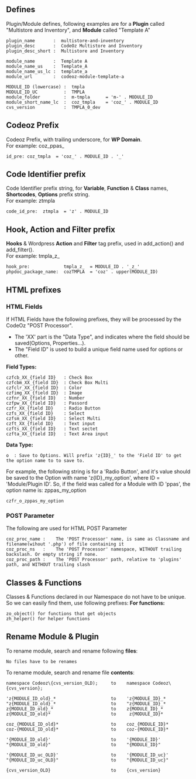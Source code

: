 
## Defines
Plugin/Module defines, following examples are for a **Plugin** called "Multistore and Inventory", and **Module** called "Template A"
```
plugin_name       :  multistore-and-inventory
plugin_desc       :  CodeOz Multistore and Inventory
plugin_desc_short :  Multistore and Inventory

module_name       :  Template A
module_name_us    :  Template_A
module_name_us_lc :  template_a
module_url        :  codeoz-module-template-a
```

```
MODULE_ID (lowercase) :  tmpla
MODULE_ID_UC          :  TMPLA
module_folder         :  m-tmpla      = 'm-' . MODULE_ID
module_short_name_lc  :  coz_tmpla    = 'coz_' . MODULE_ID
cvs_version           :  TMPLA_0_dev
```
## Codeoz Prefix
Codeoz Prefix, with trailing underscore, for **WP Domain**.  
For example: coz_ppas_
```
id_pre: coz_tmpla  = 'coz_' . MODULE_ID . '_'
```

## Code Identifier prefix
Code Identifier prefix string, for **Variable**, **Function** & **Class** names, **Shortcodes**, **Options** prefix string.  
For example: ztmpla
```
code_id_pre:  ztmpla  = 'z' . MODULE_ID
```

## Hook, Action and Filter prefix
**Hooks** & Wordpress **Action** and **Filter** tag prefix, used in add_action() and add_filter().  
For example: tmpla_z_
```
hook_pre:             tmpla_z_  = MODULE_ID . '_z_'
phpdoc_package_name:  cozTMPLA  = 'coz' . upper(MODULE_ID)
```

## HTML prefixes

### HTML Fields
If HTML Fields have the following prefixes, they will be processed by the CodeOz "POST Processor".
- The 'XX' part is the "Data Type", and indicates where the field should be saved(Options, Properties...).
- The "Field ID" is used to build a unique field name used for options or other.

**Field Types:**
```
czfcb_XX_{field ID}   : Check Box
czfcbm_XX_{field ID}  : Check Box Multi
czfclr_XX_{field ID}  : Color
czfimg_XX_{field ID}  : Image
czfnr_XX_{field ID}   : Number
czfpw_XX_{field ID}   : Passord
czfr_XX_{field ID}    : Radio Button
czfs_XX_{field ID}    : Select
czfsm_XX_{field ID}   : Select Multi
czft_XX_{field ID}    : Text input
czfts_XX_{field ID}   : Text sectet
czfta_XX_{field ID}   : Text Area input
```

**Data Type:**
```
o  : Save to Options. Will prefix 'z{ID}_' to the 'Field ID' to get the option name to to save to.
```

For example, the following string is for a 'Radio Button', and it's value should be saved to the Option with name 'z{ID}_my_option', where ID = 'Module/Plugin ID'. So, if the field was called for a Module with ID 'ppas', the option name is: zppas_my_option
```
czfr_o_zppas_my_option
```


### POST Parameter
The following are used for HTML POST Parameter
```
coz_proc_name :    The 'POST Processor' name, is same as Classname and filename(wihout '.php') of file containing it
coz_proc_ns   :    The 'POST Processor' namespace, WITHOUT trailing backslash. Or empty string if none.
coz_proc_path :    The 'POST Processor' path, relative to 'plugins' path, and WITHOUT trailing slash
```


## Classes & Functions
Classes & Functions declared in our Namespace do not have to be unique.
So we can easily find them, use following prefixes:
**For functions:**
```
zo_object() for functions that get objects
zh_helper() for helper functions
```


## Rename Module & Plugin
To rename module, search and rename following **files**:
```
No files have to be renames
```

To rename module, search and rename file **contents**:
```
namespace Codeoz\{cvs_version_OLD);     to    namespace Codeoz\{cvs_version};

'z{MODULE_ID_old}_*                     to    'z{MODULE_ID}_*
"z{MODULE_ID_old}_*                     to    "z{MODULE_ID}_*
z{MODULE_ID_old}_*                      to    z{MODULE_ID}_*
z{MODULE_ID_old}*                       to     z{MODULE_ID}*

coz_{MODULE_ID_old}*                    to    coz_{MODULE_ID}*
coz-{MODULE_ID_old}*                    to    coz-{MODULE_ID}*

'{MODULE_ID_old}'                       to    '{MODULE_ID}'
"{MODULE_ID_old}"                       to    "{MODULE_ID}"

'{MODULE_ID_uc_OLD}'                    to    '{MODULE_ID_uc}'
"{MODULE_ID_uc_OLD}"                    to    "{MODULE_ID_uc}"

{cvs_version_OLD}                       to    {cvs_version}
```
